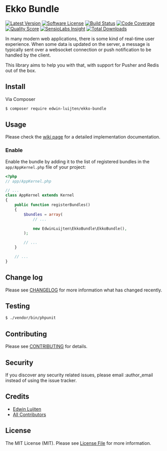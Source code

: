 # Ekko Bundle

[![Latest Version](https://img.shields.io/github/release/edwin-luijten/ekko-bundle.svg?style=flat)](https://github.com/Edwin-Luijten/ekko-bundle/releases)
[![Software License](https://img.shields.io/badge/license-MIT-brightgreen.svg?style=flat-square)](LICENSE.md)
[![Build Status](https://img.shields.io/travis/Edwin-Luijten/ekko-bundle/master.svg?style=flat-square)](https://travis-ci.org/Edwin-Luijten/ekko-bundle)
[![Code Coverage](https://img.shields.io/scrutinizer/coverage/g/Edwin-Luijten/ekko-bundle.svg?style=flat-square)](https://scrutinizer-ci.com/g/Edwin-Luijten/ekko-bundle/?branch=master)
[![Quality Score](https://img.shields.io/scrutinizer/g/Edwin-Luijten/ekko-bundle.svg?style=flat-square)](https://scrutinizer-ci.com/g/Edwin-Luijten/ekko-bundle/?branch=master)
[![SensioLabs Insight](https://img.shields.io/sensiolabs/i/c2f65cee-102d-4066-ba1f-311e01d9f03f.svg?maxAge=2592000)](https://insight.sensiolabs.com/projects/c2f65cee-102d-4066-ba1f-311e01d9f03f)
[![Total Downloads](https://img.shields.io/packagist/dt/edwin-luijten/ekko-bundle.svg?style=flat-square)](https://packagist.org/packages/edwin-luijten/ekko-bundle)

In many modern web applications, there is some kind of real-time user experience.
When some data is updated on the server, a message is typically sent over a websocket connection or push notification to be handled by the client.  

This library aims to help you with that, with support for Pusher and Redis out of the box.

## Install

Via Composer

``` bash
$ composer require edwin-luijten/ekko-bundle
```

## Usage

Please check the [wiki page](https://github.com/Edwin-Luijten/ekko-bundle/wiki) for a detailed implementation documentation.

### Enable ###
Enable the bundle by adding it to the list of registered bundles
in the `app/AppKernel.php` file of your project:

```php
<?php
// app/AppKernel.php

// ...
class AppKernel extends Kernel
{
    public function registerBundles()
    {
        $bundles = array(
            // ...

            new EdwinLuijten\EkkoBundle\EkkoBundle(),
        );

        // ...
    }

    // ...
}
```

## Change log

Please see [CHANGELOG](CHANGELOG.md) for more information what has changed recently.

## Testing

``` bash
$ ./vendor/bin/phpunit
```

## Contributing

Please see [CONTRIBUTING](CONTRIBUTING.md) for details.

## Security

If you discover any security related issues, please email :author_email instead of using the issue tracker.

## Credits

- [Edwin Luijten](https://github.com/Edwin-Luijten)
- [All Contributors](https://github.com/Edwin-Luijten/Ekki/graphs/contributors)

## License

The MIT License (MIT). Please see [License File](LICENSE.md) for more information.